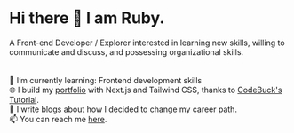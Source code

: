 # Hi there 👋 I am Ruby.

A Front-end Developer / Explorer interested in learning new skills, willing to communicate and discuss, and possessing organizational skills.
<br /><br /><br />
🌱 I’m currently learning: Frontend development skills 
<br />
🌐 I build my [portfolio](https://rubytzu.github.io/Next.js-Developer-Portfolio) with Next.js and Tailwind CSS, thanks to [CodeBuck's Tutorial](https://github.com/codebucks27/Next.js-Developer-Portfolio-Starter-Code). 
<br />
📔 I write [blogs](https://medium.com/@rrubyitzuchen/about-my-career-changing-1-8e2fc3ba069e) about how I decided to change my career path.
<br />
📫 You can reach me [here](rrubyitzuchen@gmail).
<!--
**RubyTzu/RubyTzu** is a ✨ _special_ ✨ repository because its `README.md` (this file) appears on your GitHub profile.

Here are some ideas to get you started:

- 🔭 I’m currently working on ...
- 🌱 I’m currently learning ...
- 👯 I’m looking to collaborate on ...
- 🤔 I’m looking for help with ...
- 💬 Ask me about ...
- 📫 How to reach me: ...
- 😄 Pronouns: ...
- ⚡ Fun fact: ...
-->
